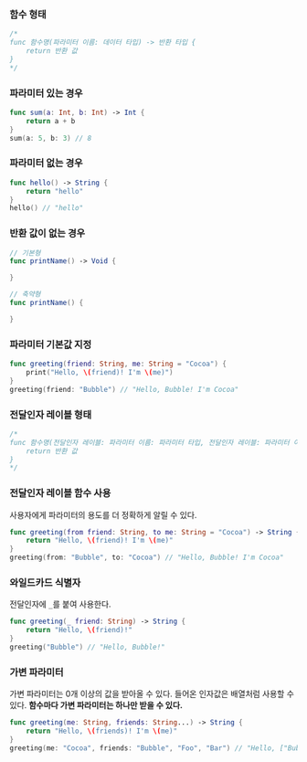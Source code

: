 ### 함수 형태
```swift
/*
func 함수명(파라미터 이름: 데이터 타입) -> 반환 타입 {
    return 반환 값
}
*/
```
### 파라미터 있는 경우 
```swift
func sum(a: Int, b: Int) -> Int {
    return a + b
}
sum(a: 5, b: 3) // 8
```
### 파라미터 없는 경우
```swift
func hello() -> String {
    return "hello"
}
hello() // "hello"
```
### 반환 값이 없는 경우
```swift
// 기본형
func printName() -> Void {

}

// 축약형
func printName() {

}
```
### 파라미터 기본값 지정
```swift
func greeting(friend: String, me: String = "Cocoa") {
    print("Hello, \(friend)! I'm \(me)")
}
greeting(friend: "Bubble") // "Hello, Bubble! I'm Cocoa"
```
### 전달인자 레이블 형태
```swift
/*
func 함수명(전달인자 레이블: 파라미터 이름: 파라미터 타입, 전달인자 레이블: 파라미터 이름: 파라미터 타입...) -> 반환 타입 {
    return 반환 값
}
*/
```
### 전달인자 레이블 함수 사용
사용자에게 파라미터의 용도를 더 정확하게 알릴 수 있다.
```swift
func greeting(from friend: String, to me: String = "Cocoa") -> String {
    return "Hello, \(friend)! I'm \(me)"
}
greeting(from: "Bubble", to: "Cocoa") // "Hello, Bubble! I'm Cocoa"
```
### 와일드카드 식별자
전달인자에 `_`를 붙여 사용한다.
```swift
func greeting(_ friend: String) -> String {
    return "Hello, \(friend)!"
}
greeting("Bubble") // "Hello, Bubble!"
```
### 가변 파라미터
가변 파라미터는 0개 이상의 값을 받아올 수 있다. 들어온 인자값은 배열처럼 사용할 수 있다. **함수마다 가변 파라미터는 하나만 받을 수 있다.**
```swift
func greeting(me: String, friends: String...) -> String {
    return "Hello, \(friends)! I'm \(me)"
}
greeting(me: "Cocoa", friends: "Bubble", "Foo", "Bar") // "Hello, ["Bubble", "Foo", "Bar"]! I'm Cocoa"
```
